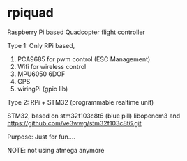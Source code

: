 rpiquad
======

Raspberry Pi based Quadcopter flight controller

Type 1:
Only RPi based,
1. PCA9685 for pwm control (ESC Management)
2. Wifi for wireless control
3. MPU6050 6DOF
4. GPS
5. wiringPi (gpio lib)

Type 2:
RPi + STM32 (programmable realtime unit)

STM32, based on stm32f103c8t6 (blue pill)
libopencm3 and https://github.com/ve3wwg/stm32f103c8t6.git


Purpose:
Just for fun....

NOTE: not using atmega anymore
